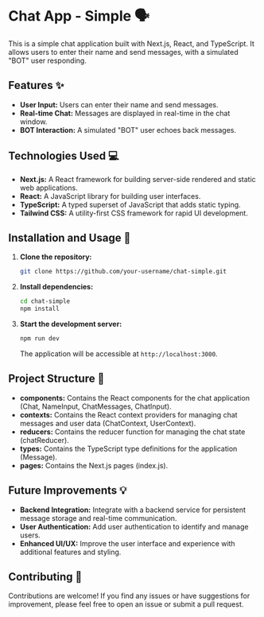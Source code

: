 # Chat App - Simple 🗣️

This is a simple chat application built with Next.js, React, and TypeScript. It allows users to enter their name and send messages, with a simulated "BOT" user responding. 

## Features ✨

* **User Input:** Users can enter their name and send messages.
* **Real-time Chat:** Messages are displayed in real-time in the chat window.
* **BOT Interaction:** A simulated "BOT" user echoes back messages.

## Technologies Used 💻

* **Next.js:** A React framework for building server-side rendered and static web applications.
* **React:** A JavaScript library for building user interfaces.
* **TypeScript:** A typed superset of JavaScript that adds static typing.
* **Tailwind CSS:** A utility-first CSS framework for rapid UI development.

## Installation and Usage 🚀

1. **Clone the repository:**
   ```bash
   git clone https://github.com/your-username/chat-simple.git
   ```

2. **Install dependencies:**
   ```bash
   cd chat-simple
   npm install 
   ```

3. **Start the development server:**
   ```bash
   npm run dev
   ```
   The application will be accessible at `http://localhost:3000`.

## Project Structure 📂

* **components:** Contains the React components for the chat application (Chat, NameInput, ChatMessages, ChatInput).
* **contexts:** Contains the React context providers for managing chat messages and user data (ChatContext, UserContext).
* **reducers:** Contains the reducer function for managing the chat state (chatReducer).
* **types:** Contains the TypeScript type definitions for the application (Message).
* **pages:** Contains the Next.js pages (index.js).

## Future Improvements 💡

* **Backend Integration:** Integrate with a backend service for persistent message storage and real-time communication.
* **User Authentication:** Add user authentication to identify and manage users.
* **Enhanced UI/UX:** Improve the user interface and experience with additional features and styling.

## Contributing 🤝

Contributions are welcome! If you find any issues or have suggestions for improvement, please feel free to open an issue or submit a pull request. 